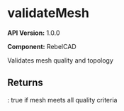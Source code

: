 # validateMesh

**API Version:** 1.0.0

**Component:** RebelCAD

Validates mesh quality and topology

## Returns

: true if mesh meets all quality criteria

